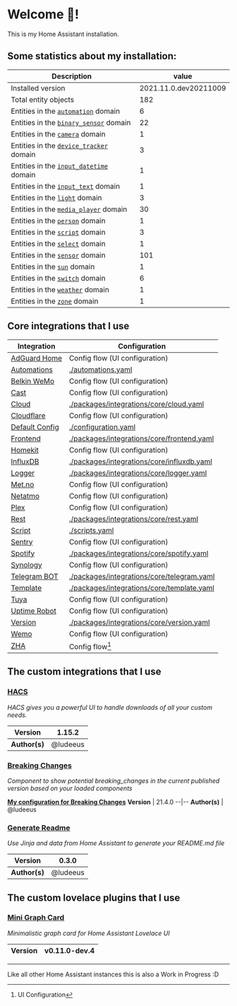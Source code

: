 # Welcome 👋!

This is my Home Assistant installation.

## Some statistics about my installation:

Description | value
--|--
Installed version | 2021.11.0.dev20211009
Total entity objects | 182
Entities in the [`automation`](https://www.home-assistant.io/components/automation) domain | 6
Entities in the [`binary_sensor`](https://www.home-assistant.io/components/binary_sensor) domain | 22
Entities in the [`camera`](https://www.home-assistant.io/components/camera) domain | 1
Entities in the [`device_tracker`](https://www.home-assistant.io/components/device_tracker) domain | 3
Entities in the [`input_datetime`](https://www.home-assistant.io/components/input_datetime) domain | 1
Entities in the [`input_text`](https://www.home-assistant.io/components/input_text) domain | 1
Entities in the [`light`](https://www.home-assistant.io/components/light) domain | 3
Entities in the [`media_player`](https://www.home-assistant.io/components/media_player) domain | 30
Entities in the [`person`](https://www.home-assistant.io/components/person) domain | 1
Entities in the [`script`](https://www.home-assistant.io/components/script) domain | 3
Entities in the [`select`](https://www.home-assistant.io/components/select) domain | 1
Entities in the [`sensor`](https://www.home-assistant.io/components/sensor) domain | 101
Entities in the [`sun`](https://www.home-assistant.io/components/sun) domain | 1
Entities in the [`switch`](https://www.home-assistant.io/components/switch) domain | 6
Entities in the [`weather`](https://www.home-assistant.io/components/weather) domain | 1
Entities in the [`zone`](https://www.home-assistant.io/components/zone) domain | 1

## Core integrations that I use

Integration | Configuration
--|--
[AdGuard Home](https://home-assistant.io/integrations/adguard) | Config flow (UI configuration)
[Automations](https://home-assistant.io/integrations/automation) | [./automations.yaml](./automations.yaml)
[Belkin WeMo](https://home-assistant.io/integrations/wemo) | Config flow (UI configuration)
[Cast](https://home-assistant.io/integrations/cast) | Config flow (UI configuration)
[Cloud](https://home-assistant.io/integrations/cloud) | [./packages/integrations/core/cloud.yaml](./packages/integrations/core/cloud.yaml)
[Cloudflare](https://home-assistant.io/integrations/cloudflare) | Config flow (UI configuration)
[Default Config](https://home-assistant.io/integrations/default_config) | [./configuration.yaml](./configuration.yaml)
[Frontend](https://home-assistant.io/integrations/frontend) | [./packages/integrations/core/frontend.yaml](./packages/integrations/core/frontend.yaml)
[Homekit](https://home-assistant.io/integrations/homekit) | Config flow (UI configuration)
[InfluxDB](https://home-assistant.io/integrations/influxdb) | [./packages/integrations/core/influxdb.yaml](./packages/integrations/core/influxdb.yaml)
[Logger](https://home-assistant.io/integrations/logger) | [./packages/integrations/core/logger.yaml](./packages/integrations/core/logger.yaml)
[Met.no](https://home-assistant.io/integrations/met) | Config flow (UI configuration)
[Netatmo](https://home-assistant.io/integrations/netatmo) | Config flow (UI configuration)
[Plex](https://home-assistant.io/integrations/plex) | Config flow (UI configuration)
[Rest](https://home-assistant.io/integrations/rest) | [./packages/integrations/core/rest.yaml](./packages/integrations/core/rest.yaml)
[Script](https://home-assistant.io/integrations/script) | [./scripts.yaml](./scripts.yaml)
[Sentry](https://home-assistant.io/integrations/sentry) | Config flow (UI configuration)
[Spotify](https://home-assistant.io/integrations/spotify) | [./packages/integrations/core/spotify.yaml](./packages/integrations/core/spotify.yaml)
[Synology](https://home-assistant.io/integrations/synology_dsm) | Config flow (UI configuration)
[Telegram BOT](https://home-assistant.io/integrations/telegram) | [./packages/integrations/core/telegram.yaml](./packages/integrations/core/telegram.yaml)
[Template](https://home-assistant.io/integrations/template) | [./packages/integrations/core/template.yaml](./packages/integrations/core/template.yaml)
[Tuya](https://home-assistant.io/integrations/tuya) | Config flow (UI configuration)
[Uptime Robot](https://home-assistant.io/integrations/uptimerobot) | Config flow (UI configuration)
[Version](https://home-assistant.io/integrations/version) | [./packages/integrations/core/version.yaml](./packages/integrations/core/version.yaml)
[Wemo](https://home-assistant.io/integrations/wemo) | Config flow (UI configuration)
[ZHA](https://home-assistant.io/integrations/zha) | Config flow[^1]


## The custom integrations that I use

### [HACS](https://github.com/hacs/integration)

_HACS gives you a powerful UI to handle downloads of all your custom needs._

**Version** | 1.15.2
--|--
**Author(s)** | @ludeeus

### [Breaking Changes](https://github.com/custom-components/breaking_changes)

_Component to show potential breaking_changes in the current published version based on your loaded components_


[**My configuration for Breaking Changes**](./packages/integrations/custom/breaking_changes.yaml)
**Version** | 21.4.0
--|--
**Author(s)** | @ludeeus

### [Generate Readme](https://github.com/custom-components/readme)

_Use Jinja and data from Home Assistant to generate your README.md file_

**Version** | 0.3.0
--|--
**Author(s)** | @ludeeus

## The custom lovelace plugins that I use

### [Mini Graph Card](https://github.com/kalkih/mini-graph-card)

_Minimalistic graph card for Home Assistant Lovelace UI_

**Version** | v0.11.0-dev.4
--|--


***

Like all other Home Assistant instances this is also a Work in Progress :D


[^1]: UI Configuration